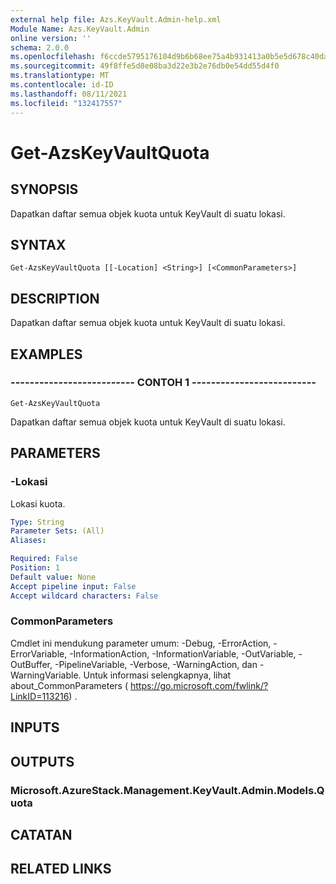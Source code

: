 ```yaml
---
external help file: Azs.KeyVault.Admin-help.xml
Module Name: Azs.KeyVault.Admin
online version: ''
schema: 2.0.0
ms.openlocfilehash: f6ccde5795176104d9b6b68ee75a4b931413a0b5e5d678c40dab3c979c2fd8d1
ms.sourcegitcommit: 49f8ffe5d8e08ba3d22e3b2e76db0e54dd55d4f0
ms.translationtype: MT
ms.contentlocale: id-ID
ms.lasthandoff: 08/11/2021
ms.locfileid: "132417557"
---
```

# Get-AzsKeyVaultQuota

## SYNOPSIS
Dapatkan daftar semua objek kuota untuk KeyVault di suatu lokasi.

## SYNTAX

```
Get-AzsKeyVaultQuota [[-Location] <String>] [<CommonParameters>]
```

## DESCRIPTION
Dapatkan daftar semua objek kuota untuk KeyVault di suatu lokasi.

## EXAMPLES

### -------------------------- CONTOH 1 --------------------------
```
Get-AzsKeyVaultQuota
```

Dapatkan daftar semua objek kuota untuk KeyVault di suatu lokasi.

## PARAMETERS

### -Lokasi
Lokasi kuota.

```yaml
Type: String
Parameter Sets: (All)
Aliases: 

Required: False
Position: 1
Default value: None
Accept pipeline input: False
Accept wildcard characters: False
```

### CommonParameters
Cmdlet ini mendukung parameter umum: -Debug, -ErrorAction, -ErrorVariable, -InformationAction, -InformationVariable, -OutVariable, -OutBuffer, -PipelineVariable, -Verbose, -WarningAction, dan -WarningVariable. Untuk informasi selengkapnya, lihat about_CommonParameters ( https://go.microsoft.com/fwlink/?LinkID=113216) .

## INPUTS

## OUTPUTS

### Microsoft.AzureStack.Management.KeyVault.Admin.Models.Quota

## CATATAN

## RELATED LINKS

